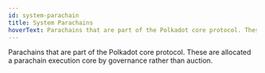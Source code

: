 ```yaml
---
id: system-parachain
title: System Parachains
hoverText: Parachains that are part of the Polkadot core protocol. These are allocated a parachain execution core by governance rather than auction.
---
```


Parachains that are part of the Polkadot core protocol. These are allocated a parachain execution core by governance rather than auction.
